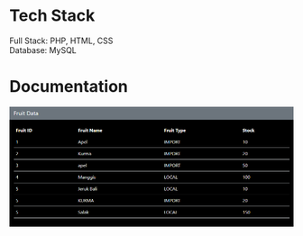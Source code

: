 # Tech Stack
Full Stack: PHP, HTML, CSS<br>
Database: MySQL

# Documentation
![Data Table](https://github.com/DonnnChaewon/ifruit/blob/main/documentation/Screenshot%202024-12-23%20161949.png)
